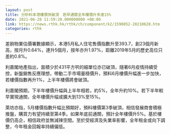 ```yaml
---
layout: post
title: 分析料本港樓價快破頂　若早通關全年樓價升多達15%
date: 2021-06-28 11:59:20.000000000 +08:00
link: https://news.rthk.hk/rthk/ch/component/k2/1598052-20210628.htm
categories: rthk
---
```


差餉物業估價署數據顯示，本港5月私人住宅售價指數升至393.7，創23個月新高，按月升0.64%，連升5個月，按年亦升1.97%，距離2019年5月的歷史高位只差約0.8%。

利嘉閣地產指出，面積少於431平方呎的細單位亦已破頂，隨著6月疫情持續受控，新盤銷售反應理想，帶動二手市場量穩價升，預料6月樓價升幅進一步加快，若樓價指數再升1%，上半年樓價將會破頂。

利嘉閣預期，下半年樓價升幅與上半年相若，約5%，全年升約10%。若下半年較早實現通關，全年樓價升幅或擴大到13%至15%。

萊坊亦指，5月樓價指數升幅比預期好，預料樓價第3季破頂，相信發展商會積極推盤，購買力有望持續至第4季。如果年底前通關，預計全年樓價升5%。基於樓價仍高企，相信政府並無減辣空間。至於受經濟及失業率影響，全年租金或向下調整，今年租金回報率持續偏低。
